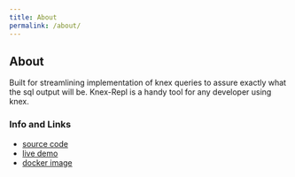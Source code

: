 ```yaml
---
title: About
permalink: /about/
---
```

## About

Built for streamlining implementation of knex queries to assure exactly what
the sql output will be. Knex-Repl is a handy tool for any developer using knex.

### Info and Links

  - [source code][gh-link]
  - [live demo][demo]
  - [docker image][docker-link]


[demo]: https://knex.wko.io
[gh-link]: https://github.com/william-olson/knex-repl
[docker-link]: https://hub.docker.com/r/willko/knex-repl/
